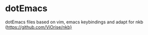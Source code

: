 # dotEmacs

dotEmacs files based on vim, emacs keybindings and adapt for nkb (https://github.com/ViOrise/nkb}
